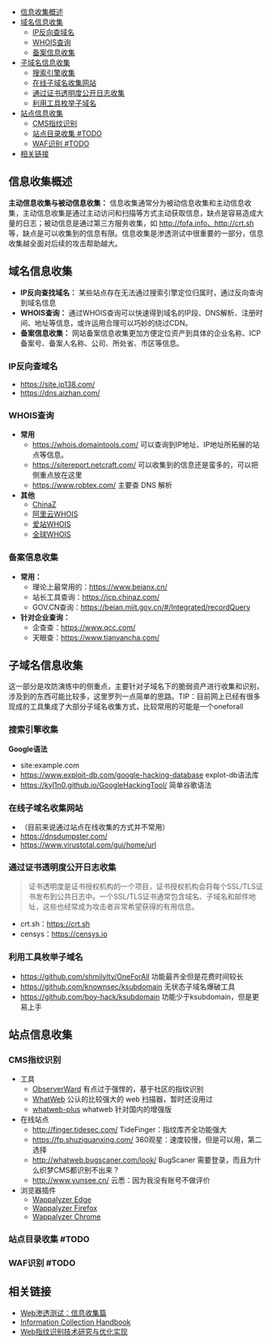 - [信息收集概述](#信息收集概述)
- [域名信息收集](#域名信息收集)
  - [IP反向查域名](#ip反向查域名)
  - [WHOIS查询](#whois查询)
  - [备案信息收集](#备案信息收集)
- [子域名信息收集](#子域名信息收集)
  - [搜索引擎收集](#搜索引擎收集)
  - [在线子域名收集网站](#在线子域名收集网站)
  - [通过证书透明度公开日志收集](#通过证书透明度公开日志收集)
  - [利用工具枚举子域名](#利用工具枚举子域名)
- [站点信息收集](#站点信息收集)
  - [CMS指纹识别](#cms指纹识别)
  - [站点目录收集 #TODO](#站点目录收集-todo)
  - [WAF识别 #TODO](#waf识别-todo)
- [相关链接](#相关链接)

## 信息收集概述

**主动信息收集与被动信息收集：** 信息收集通常分为被动信息收集和主动信息收集，主动信息收集是通过主动访问和扫描等方式主动获取信息，缺点是容易造成大量的日志；被动信息是通过第三方服务收集，如 http://fofa.info、http://crt.sh 等，缺点是可以收集到的信息有限。信息收集是渗透测试中很重要的一部分，信息收集越全面对后续的攻击帮助越大。

## 域名信息收集

- **IP反向查找域名：** 某些站点存在无法通过搜索引擎定位归属时，通过反向查询到域名信息
- **WHOIS查询：** 通过WHOIS查询可以快速得到域名的IP段、DNS解析、注册时间、地址等信息，或许运用合理可以巧妙的绕过CDN。
- **备案信息收集：** 网站备案信息收集更加方便定位资产到具体的企业名称、ICP备案号、备案人名称、公司、所处省、市区等信息。

### IP反向查域名
- https://site.ip138.com/
- https://dns.aizhan.com/

### WHOIS查询
- **常用**
  - https://whois.domaintools.com/ 可以查询到IP地址、IP地址所拓展的站点等信息。
  - https://sitereport.netcraft.com/ 可以收集到的信息还是蛮多的，可以把侧重点放在这里
  - https://www.robtex.com/ 主要查 DNS 解析
- **其他**
  - [ChinaZ](http://whois.chinaz.com/)
  - [阿里云WHOIS](https://whois.aliyun.com/whois/domain/)
  - [爱站WHOIS](https://whois.aizhan.com/)
  - [全球WHOIS](https://www.whois365.com/cn)

### 备案信息收集
- **常用：**
  - 理论上最常用的：https://www.beianx.cn/
  - 站长工具查询：https://icp.chinaz.com/
  - GOV.CN查询：https://beian.miit.gov.cn/#/Integrated/recordQuery
- **针对企业查询：**
  - 企查查：https://www.qcc.com/
  - 天眼查：https://www.tianyancha.com/

## 子域名信息收集
这一部分是攻防演练中的侧重点，主要针对子域名下的脆弱资产进行收集和识别，涉及到的东西可能比较多，这里罗列一点简单的思路。TIP：目前网上已经有很多现成的工具集成了大部分子域名收集方式，比较常用的可能是一个oneforall

### 搜索引擎收集
**Google语法**
- site:example.com
- https://www.exploit-db.com/google-hacking-database explot-db语法库
- https://kyl1n0.github.io/GoogleHackingTool/ 简单谷歌语法

### 在线子域名收集网站
- （目前来说通过站点在线收集的方式并不常用）
- https://dnsdumpster.com/
- https://www.virustotal.com/gui/home/url

### 通过证书透明度公开日志收集
>证书透明度是证书授权机构的一个项目，证书授权机构会将每个SSL/TLS证书发布到公共日志中。一个SSL/TLS证书通常包含域名、子域名和邮件地址，这些也经常成为攻击者非常希望获得的有用信息。
- crt.sh：https://crt.sh
- censys：https://censys.io

### 利用工具枚举子域名
- https://github.com/shmilylty/OneForAll 功能最齐全但是花费时间较长
- https://github.com/knownsec/ksubdomain 无状态子域名爆破工具
- https://github.com/boy-hack/ksubdomain 功能少于ksubdomain，但是更易上手

## 站点信息收集

### CMS指纹识别
- 工具
  - [ObserverWard](https://github.com/0x727/FingerprintHub) 有点过于强悍的，基于社区的指纹识别
  - [WhatWeb](https://github.com/urbanadventurer/WhatWeb) 公认的比较强大的 web 扫描器，暂时还没用过
  - [whatweb-plus](https://github.com/winezer0/whatweb-plus) whatweb 针对国内的增强版
- 在线站点
  - http://finger.tidesec.com/ TideFinger：指纹库齐全功能强大
  - https://fp.shuziguanxing.com/ 360观星：速度较慢，但是可以用，第二选择
  - http://whatweb.bugscaner.com/look/ BugScaner 需要登录，而且为什么织梦CMS都识别不出来？
  - http://www.yunsee.cn/ 云悉：因为我没有账号不做评价
- 浏览器插件
  - [Wappalyzer Edge](https://microsoftedge.microsoft.com/addons/detail/wappalyzer-technology-p/mnbndgmknlpdjdnjfmfcdjoegcckoikn?hl=zh-CN)
  - [Wappalyzer Firefox](https://addons.mozilla.org/zh-CN/firefox/addon/wappalyzer/)
  - [Wappalyzer Chrome](https://chrome.google.com/webstore/detail/wappalyzer-technology-pro/gppongmhjkpfnbhagpmjfkannfbllamg?hl=zh-CN)



### 站点目录收集 #TODO

### WAF识别 #TODO

## 相关链接

- [Web渗透测试：信息收集篇](https://www.freebuf.com/articles/network/251083.html)
- [Information Collection Handbook](https://qftm.github.io/Information_Collection_Handbook/)
- [Web指纹识别技术研究与优化实现](https://www.freebuf.com/articles/web/202560.html)
